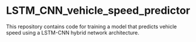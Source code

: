# LSTM_CNN_vehicle_speed_predictor
This repository contains code for training a model that predicts vehicle speed using a LSTM-CNN hybrid network architecture. 

